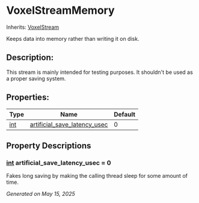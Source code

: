 # VoxelStreamMemory

Inherits: [VoxelStream](VoxelStream.md)

Keeps data into memory rather than writing it on disk.

## Description:

This stream is mainly intended for testing purposes. It shouldn't be used as a proper saving system.

## Properties:


Type                                                                  | Name                                                             | Default
--------------------------------------------------------------------- | ---------------------------------------------------------------- | --------
[int](https://docs.godotengine.org/en/stable/classes/class_int.html)  | [artificial_save_latency_usec](#i_artificial_save_latency_usec)  | 0
<p></p>

## Property Descriptions

### [int](https://docs.godotengine.org/en/stable/classes/class_int.html)<span id="i_artificial_save_latency_usec"></span> **artificial_save_latency_usec** = 0

Fakes long saving by making the calling thread sleep for some amount of time.

_Generated on May 15, 2025_
